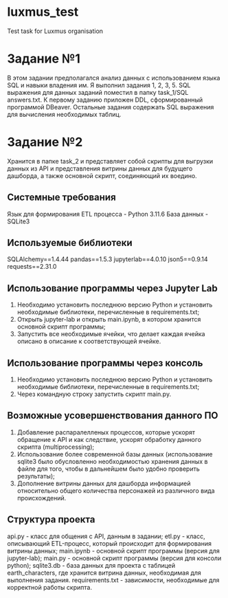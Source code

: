 # luxmus_test
Test task for Luxmus organisation
# Задание №1
В этом задании предполагался анализ данных с использованием языка SQL и навыки владения им.
Я выполнил задания 1, 2, 3, 5. SQL выражения для данных заданий поместил в папку task_1/SQL answers.txt. 
К первому заданию приложен DDL, сформированный программой DBeaver.
Остальные задания содержать SQL выражения для вычисления необходимых таблиц.

# Задание №2
Хранится в папке task_2 и представляет собой скрипты для выгрузки данных из API и представления витрины данных для будущего дашборда, а также основной скрипт, соединяющий их воедино. 

## Системные требования
Язык для формирования ETL процесса - Python 3.11.6
База данных - SQLite3 

## Используемые библиотеки
SQLAlchemy==1.4.44
pandas==1.5.3
jupyterlab==4.0.10
json5==0.9.14
requests==2.31.0

## Использование программы через Jupyter Lab
1. Необходимо установить последнюю версию Python и установить необходимые библиотеки, перечисленные в requirements.txt;
2. Открыть jupyter-lab и открыть main.ipynb, в котором хранится основной скрипт программы;
3. Запустить все необходимые ячейки, что делает каждая ячейка описано в описание к соответствующей ячейке.

## Использование программы через консоль
1. Необходимо установить последнюю версию Python и установить необходимые библиотеки, перечисленные в requirements.txt;
2. Через командную строку запустить скрипт main.py.

## Возможные усовершенствования данного ПО
1. Добавление распаралелленых процессов, которые ускорят обращение к API и как следствие, ускорят обработку данного скрипта (multiprocessing);
2. Использование более современной базы данных (использование sqlite3 было обусловленно необходимостью хранения данных в файле для того, чтобы в дальнейшем было удобно проверить результаты);
3. Дополнение витрины данных для дашборда информацией относительно общего количества персонажей из различного вида происхождений.

## Структура проекта
api.py - класс для общения с API, данным в задании;
etl.py - класс, описывающий ETL-процесс, который происходит для формирования витрины данных;
main.ipynb - основной скрипт программы (версия для jupyter-lab);
main.py - основной скрипт программы (версия для консоли python);
sqlite3.db - база данных для проекта с таблицей earth_characters, где хранится витрина данных, необходимая для выполнения задания.
requirements.txt - зависимости, необходимые для корректной работы скрипта.
